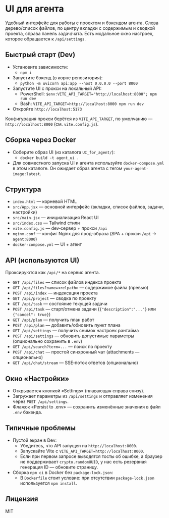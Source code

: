 # UI для агента

Удобный интерфейс для работы с проектом и бэкендом агента. Слева дерево/список файлов, по центру вкладки с содержимым и сводкой проекта, справа панель задач/чата. Есть модальное окно настроек, которое обращается к `/api/settings`.

## Быстрый старт (Dev)
- Установите зависимости:
  - `npm i`
- Запустите бэкенд (в корне репозитория):
  - `python -m uvicorn api:app --host 0.0.0.0 --port 8000`
- Запустите UI с прокси на локальный API:
  - PowerShell: `$env:VITE_API_TARGET="http://localhost:8000"; npm run dev`
  - Bash: `VITE_API_TARGET=http://localhost:8000 npm run dev`
- Откройте `http://localhost:5173`

Конфигурация прокси берётся из `VITE_API_TARGET`, по умолчанию — `http://localhost:8000` (см. `vite.config.js`).

## Сборка через Docker
- Соберите образ UI (из каталога `UI_for_agent/`):
  - `docker build -t agent_ui .`
- Для совместного запуска UI и агента используйте `docker-compose.yml` в этом каталоге. Он ожидает образ агента с тегом `your-agent-image:latest`.

## Структура
- `index.html` — корневой HTML
- `src/App.jsx` — основной интерфейс (вкладки, список файлов, задачи, настройки)
- `src/main.jsx` — инициализация React UI
- `src/index.css` — Tailwind стили
- `vite.config.js` — dev‑сервер + прокси `/api`
- `nginx.conf` — конфиг Nginx для прод-образа (SPA + прокси `/api` → `agent:8000`)
- `docker-compose.yml` — UI + агент

## API (используются UI)
Проксируются как `/api/*` на сервис агента.
- `GET /api/files` — список файлов индекса проекта
- `GET /api/files?name=<relpath>` — содержимое файла (превью)
- `POST /api/index` — индексация проекта
- `GET /api/project` — сводка по проекту
- `GET /api/task` — состояние текущей задачи
- `POST /api/task` — старт/отмена задачи (`{"description":"..."}` или `{"cancel": true}`)
- `GET /api/plan` — получить план работ
- `POST /api/plan` — добавить/обновить пункт плана
- `GET /api/settings` — получить снимок настроек рантайма
- `POST /api/settings` — обновить допустимые параметры (опционально сохранить в `.env`)
- `GET /api/search?term=...` — поиск по проекту
- `POST /api/chat` — простой синхронный чат (attachments — опционально)
- `GET /api/chat/stream` — SSE‑поток ответов (опционально)

## Окно «Настройки»
- Открывается кнопкой «Settings» (плавающая справа снизу).
- Загружает параметры из `/api/settings` и отправляет изменения через `POST /api/settings`.
- Флажок «Persist to .env» — сохранить изменённые значения в файл `.env` бэкенда.

## Типичные проблемы
- Пустой экран в Dev:
  - Убедитесь, что API запущен на `http://localhost:8000`.
  - Запускайте Vite с `VITE_API_TARGET=http://localhost:8000`.
  - Если при первом запросе выводятся тосты об ошибке, а браузер не поддерживает `crypto.randomUUID`, у нас есть резервная генерация ID — обновите страницу.
- Сборка `npm ci` в Docker без `package-lock.json`:
  - В `Dockerfile` стоит условие: при отсутствии `package-lock.json` используется `npm install`.

## Лицензия
MIT

